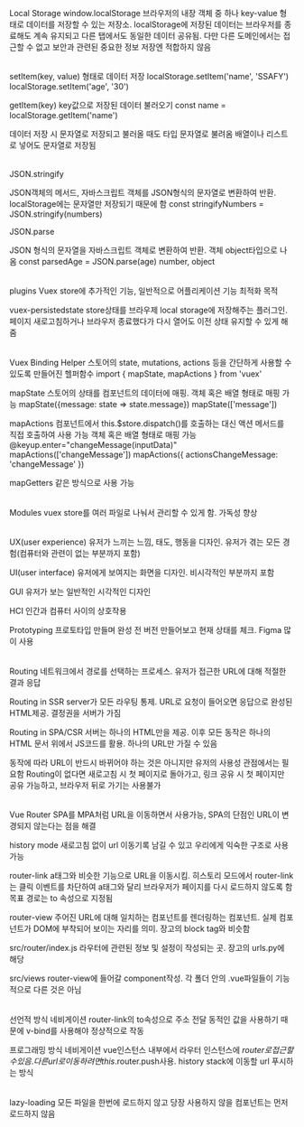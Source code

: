 ######
Local Storage
window.localStorage 브라우저의 내장 객체 중 하나
key-value 형태로 데이터를 저장할 수 있는 저장소. localStorage에 저장된 데이터는 브라우저를 종료해도 계속 유지되고 다른 탭에서도 동일한 데이터 공유됨. 다만 다른 
도메인에서는 접근할 수 없고 보안과 관련된 중요한 정보 저장엔 적합하지 않음
 
######
setItem(key, value) 형태로 데이터 저장
localStorage.setItem('name', 'SSAFY')
localStorage.setItem('age', '30')

getItem(key) key값으로 저장된 데이터 불러오기
const name = localStorage.getItem('name')

데이터 저장 시 문자열로 저장되고 불러올 때도 타입 문자열로 불려옴
배열이나 리스트로 넣어도 문자열로 저장됨

######
JSON.stringify

JSON객체의 메서드, 자바스크립트 객체를 JSON형식의 문자열로 변환하여 반환. localStorage에는 문자열만 저장되기 때문에 함
const stringifyNumbers = JSON.stringify(numbers)

JSON.parse

JSON 형식의 문자열을 자바스크립트 객체로 변환하여 반환. 객체 object타입으로 나옴
const parsedAge = JSON.parse(age)
number, object

######
plugins
Vuex store에 추가적인 기능, 일반적으로 어플리케이션 기능 최적화 목적

vuex-persistedstate
store상태를 브라우제 local storage에 저장해주는 플러그인. 페이지 새로고침하거나 브라우저 종료했다가 다시 열어도 이전 상태 유지할 수 있게 해줌

######
Vuex Binding Helper
스토어의 state, mutations, actions 등을 간단하게 사용할 수 있도록 만들어진 헬퍼함수
import { mapState, mapActions } from 'vuex'

mapState
스토어의 상태를 컴포넌트의 데이터에 매핑. 객체 혹은 배열 형태로 매핑 가능
mapState({message: state => state.message})
mapState(['message'])

mapActions
컴포넌트에서 this.$store.dispatch()를 호출하는 대신 액션 메서드를 직접 호출하여 사용 가능
객체 혹은 배열 형태로 매핑 가능
@keyup.enter="changeMessage(inputData)" 
mapActions(['changeMessage'])
mapActions({
  actionsChangeMessage: 'changeMessage'
})

mapGetters
같은 방식으로 사용 가능

######
Modules
vuex store를 여러 파일로 나눠서 관리할 수 있게 함. 가독성 향상


######
UX(user experience)
유저가 느끼는 느낌, 태도, 행동을 디자인. 유저가 겪는 모든 경험(컴퓨터와 관련이 없는 부분까지 포함)

UI(user interface)
유저에게 보여지는 화면을 디자인. 비시각적인 부분까지 포함

GUI
유저가 보는 일반적인 시각적인 디자인

HCI
인간과 컴퓨터 사이의 상호작용

Prototyping
프로토타입 만들며 완성 전 버전 만들어보고 현재 상태를 체크. Figma 많이 사용

######
Routing
네트워크에서 경로를 선택하는 프로세스. 유저가 접근한 URL에 대해 적절한 결과 응답

Routing in SSR 
server가 모든 라우팅 통제. URL로 요청이 들어오면 응답으로 완성된 HTML제공. 결정권을 서버가 가짐

Routing in SPA/CSR
서버는 하나의 HTML만을 제공. 이후 모든 동작은 하나의 HTML 문서 위에서 JS코드를 활용. 하나의 URL만 가질 수 있음

동작에 따라 URL이 반드시 바뀌어야 하는 것은 아니지만 유저의 사용성 관점에서는 필요함
Routing이 없다면 새로고침 시 첫 페이지로 돌아가고, 링크 공유 시 첫 페이지만 공유 가능하고, 브라우저 뒤로 가기는 사용불가

######
Vue Router 
SPA를 MPA처럼 URL을 이동하면서 사용가능, SPA의 단점인 URL이 변경되지 않는다는 점을 해결

history mode
새로고침 없이 url 이동기록 남길 수 있고 우리에게 익숙한 구조로 사용가능

router-link
a태그와 비슷한 기능으로 URL을 이동시킴. 히스토리 모드에서 router-link는 클릭 이벤트를
차단하여 a태그와 달리 브라우저가 페이지를 다시 로드하지 않도록 함
목표 경로는 to 속성으로 지정됨

router-view
주어진 URL에 대해 일치하는 컴포넌트를 렌더링하는 컴포넌트. 실제 컴포넌트가 DOM에 부착되어 보이는 자리를 의미. 장고의 block tag와 비슷함

src/router/index.js
라우터에 관련된 정보 및 설정이 작성되는 곳. 장고의 urls.py에 해당

src/views
router-view에 들어갈 component작성. 각 폴더 안의 .vue파일들이 기능적으로 다른 것은 아님

######
선언적 방식 네비게이션
router-link의 to속성으로 주소 전달
<router-link to="/">
동적인 값을 사용하기 때문에 v-bind를 사용해야 정상적으로 작동

프로그래밍 방식 네비게이션
vue인스턴스 내부에서 라우터 인스턴스에 $router로 접근할 수 있음. 다른 url로 이동하려면 this.$router.push사용. history stack에 이동할 url 푸시하는 방식


######
lazy-loading
모든 파일을 한번에 로드하지 않고 당장 사용하지 않을 컴포넌트는 먼저 로드하지 않음